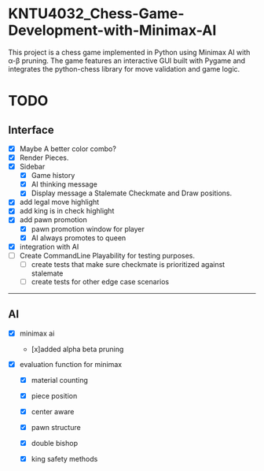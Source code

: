 # KNTU4032_Chess-Game-Development-with-Minimax-AI
This project is a chess game implemented in Python using Minimax AI with α-β pruning. The game features an interactive GUI built with Pygame and integrates the python-chess library for move validation and game logic.

# TODO

## Interface

- [x] Maybe A better color combo?
- [x] Render Pieces.
- [x] Sidebar 
    - [x] Game history
    - [x] AI thinking message
    - [x] Display message a Stalemate Checkmate and Draw positions.
- [x] add legal move highlight
- [x] add king is in check highlight
- [x] add pawn promotion
    - [x] pawn promotion window for player
    - [x] AI always promotes to queen
- [x] integration with AI
- [ ] Create CommandLine Playability for testing purposes.
    - [ ] create tests that make sure checkmate is prioritized against stalemate
    - [ ] create tests for other edge case scenarios

--- 

## AI

- [x] minimax ai
    - [x]added alpha beta pruning

- [x] evaluation function for minimax
    - [x] material counting
    - [x] piece position
    - [x] center aware
    - [x] pawn structure
    - [x] double bishop
    - [x] king safety methods

